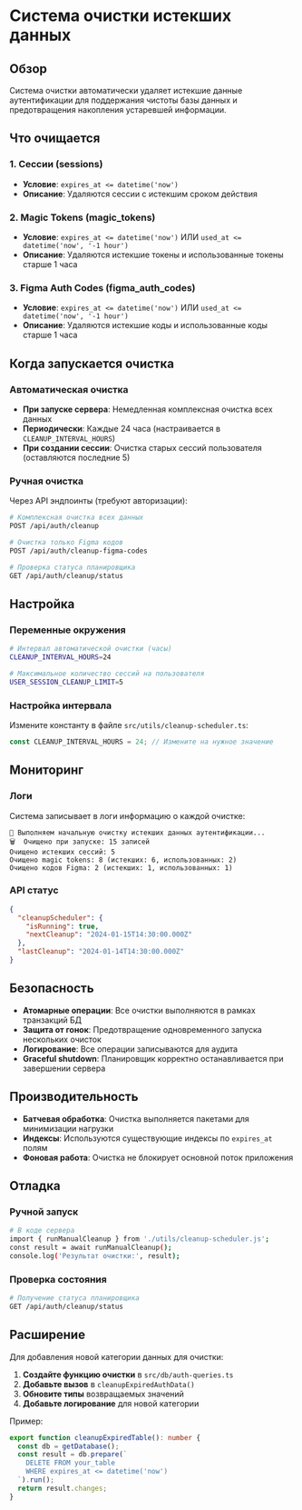 # Система очистки истекших данных

## Обзор

Система очистки автоматически удаляет истекшие данные аутентификации для поддержания чистоты базы данных и предотвращения накопления устаревшей информации.

## Что очищается

### 1. Сессии (sessions)
- **Условие**: `expires_at <= datetime('now')`
- **Описание**: Удаляются сессии с истекшим сроком действия

### 2. Magic Tokens (magic_tokens)
- **Условие**: `expires_at <= datetime('now')` ИЛИ `used_at <= datetime('now', '-1 hour')`
- **Описание**: Удаляются истекшие токены и использованные токены старше 1 часа

### 3. Figma Auth Codes (figma_auth_codes)
- **Условие**: `expires_at <= datetime('now')` ИЛИ `used_at <= datetime('now', '-1 hour')`
- **Описание**: Удаляются истекшие коды и использованные коды старше 1 часа

## Когда запускается очистка

### Автоматическая очистка
- **При запуске сервера**: Немедленная комплексная очистка всех данных
- **Периодически**: Каждые 24 часа (настраивается в `CLEANUP_INTERVAL_HOURS`)
- **При создании сессии**: Очистка старых сессий пользователя (оставляются последние 5)

### Ручная очистка
Через API эндпоинты (требуют авторизации):

```bash
# Комплексная очистка всех данных
POST /api/auth/cleanup

# Очистка только Figma кодов
POST /api/auth/cleanup-figma-codes

# Проверка статуса планировщика
GET /api/auth/cleanup/status
```

## Настройка

### Переменные окружения
```bash
# Интервал автоматической очистки (часы)
CLEANUP_INTERVAL_HOURS=24

# Максимальное количество сессий на пользователя
USER_SESSION_CLEANUP_LIMIT=5
```

### Настройка интервала
Измените константу в файле `src/utils/cleanup-scheduler.ts`:
```typescript
const CLEANUP_INTERVAL_HOURS = 24; // Измените на нужное значение
```

## Мониторинг

### Логи
Система записывает в логи информацию о каждой очистке:
```
🧹 Выполняем начальную очистку истекших данных аутентификации...
🗑️  Очищено при запуске: 15 записей
Очищено истекших сессий: 5
Очищено magic tokens: 8 (истекших: 6, использованных: 2)
Очищено кодов Figma: 2 (истекших: 1, использованных: 1)
```

### API статус
```json
{
  "cleanupScheduler": {
    "isRunning": true,
    "nextCleanup": "2024-01-15T14:30:00.000Z"
  },
  "lastCleanup": "2024-01-14T14:30:00.000Z"
}
```

## Безопасность

- **Атомарные операции**: Все очистки выполняются в рамках транзакций БД
- **Защита от гонок**: Предотвращение одновременного запуска нескольких очисток
- **Логирование**: Все операции записываются для аудита
- **Graceful shutdown**: Планировщик корректно останавливается при завершении сервера

## Производительность

- **Батчевая обработка**: Очистка выполняется пакетами для минимизации нагрузки
- **Индексы**: Используются существующие индексы по `expires_at` полям
- **Фоновая работа**: Очистка не блокирует основной поток приложения

## Отладка

### Ручной запуск
```bash
# В коде сервера
import { runManualCleanup } from './utils/cleanup-scheduler.js';
const result = await runManualCleanup();
console.log('Результат очистки:', result);
```

### Проверка состояния
```bash
# Получение статуса планировщика
GET /api/auth/cleanup/status
```

## Расширение

Для добавления новой категории данных для очистки:

1. **Создайте функцию очистки** в `src/db/auth-queries.ts`
2. **Добавьте вызов** в `cleanupExpiredAuthData()`
3. **Обновите типы** возвращаемых значений
4. **Добавьте логирование** для новой категории

Пример:
```typescript
export function cleanupExpiredTable(): number {
  const db = getDatabase();
  const result = db.prepare(`
    DELETE FROM your_table
    WHERE expires_at <= datetime('now')
  `).run();
  return result.changes;
}
```
